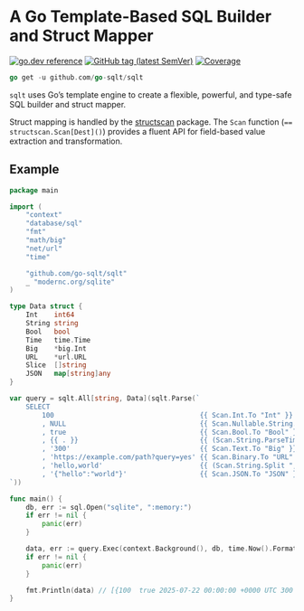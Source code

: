 # A Go Template-Based SQL Builder and Struct Mapper

[![go.dev reference](https://img.shields.io/badge/go.dev-reference-007d9c?logo=go&logoColor=white)](https://pkg.go.dev/github.com/go-sqlt/sqlt)
[![GitHub tag (latest SemVer)](https://img.shields.io/github/tag/go-sqlt/sqlt.svg?style=social)](https://github.com/go-sqlt/sqlt/tags)
[![Coverage](https://img.shields.io/badge/Coverage-51.5%25-yellow)](https://github.com/go-sqlt/sqlt/actions)

```go
go get -u github.com/go-sqlt/sqlt
```

`sqlt` uses Go’s template engine to create a flexible, powerful, and type-safe SQL builder and struct mapper.  

Struct mapping is handled by the [structscan](https://pkg.go.dev/github.com/go-sqlt/structscan) package. The `Scan` function (`== structscan.Scan[Dest]()`) provides a fluent API for field-based value extraction and transformation.

## Example

```go
package main

import (
	"context"
	"database/sql"
	"fmt"
	"math/big"
	"net/url"
	"time"

	"github.com/go-sqlt/sqlt"
	_ "modernc.org/sqlite"
)

type Data struct {
	Int    int64
	String string
	Bool   bool
	Time   time.Time
	Big    *big.Int
	URL    *url.URL
	Slice  []string
	JSON   map[string]any
}

var query = sqlt.All[string, Data](sqlt.Parse(`
	SELECT
		100                                    {{ Scan.Int.To "Int" }}
		, NULL                                 {{ Scan.Nullable.String.To "String" }}
		, true                                 {{ Scan.Bool.To "Bool" }}
		, {{ . }}                              {{ (Scan.String.ParseTime DateOnly).To "Time" }}
		, '300'                                {{ Scan.Text.To "Big" }}
		, 'https://example.com/path?query=yes' {{ Scan.Binary.To "URL" }}
		, 'hello,world'                        {{ (Scan.String.Split ",").To "Slice" }}
		, '{"hello":"world"}'                  {{ Scan.JSON.To "JSON" }}
`))

func main() {
	db, err := sql.Open("sqlite", ":memory:")
	if err != nil {
		panic(err)
	}

	data, err := query.Exec(context.Background(), db, time.Now().Format(time.DateOnly))
	if err != nil {
		panic(err)
	}

	fmt.Println(data) // [{100  true 2025-07-22 00:00:00 +0000 UTC 300 https://example.com/path?query=yes [hello world] map[hello:world]}]
}
```